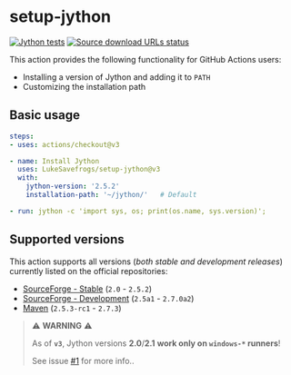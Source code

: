 # setup-jython

[![Jython tests](https://github.com/LukeSavefrogs/setup-jython/actions/workflows/test-action.yml/badge.svg)](https://github.com/LukeSavefrogs/setup-jython/actions/workflows/test-action.yml)
[![Source download URLs status](https://github.com/LukeSavefrogs/setup-jython/actions/workflows/test-urls.yml/badge.svg)](https://github.com/LukeSavefrogs/setup-jython/actions/workflows/test-urls.yml)

This action provides the following functionality for GitHub Actions users:

- Installing a version of Jython and adding it to `PATH`
- Customizing the installation path

## Basic usage

```yml
steps:
- uses: actions/checkout@v3

- name: Install Jython
  uses: LukeSavefrogs/setup-jython@v3
  with:
    jython-version: '2.5.2'
    installation-path: '~/jython/'   # Default

- run: jython -c 'import sys, os; print(os.name, sys.version)';
```

## Supported versions

This action supports all versions (_both stable and development releases_) currently listed on the official repositories:

- [SourceForge - Stable](https://sourceforge.net/projects/jython/files/jython/) (`2.0` - `2.5.2`)
- [SourceForge - Development](https://sourceforge.net/projects/jython/files/jython-dev/) (`2.5a1` - `2.7.0a2`)
- [Maven](https://search.maven.org/artifact/org.python/jython-installer) (`2.5.3-rc1` - `2.7.3`)

> ⚠️ **WARNING** ⚠️
>
> As of **`v3`**, Jython versions **2.0**/**2.1** **work only on `windows-*` runners**!
>
> See issue [#1](https://github.com/LukeSavefrogs/setup-jython/issues/1) for more info..

